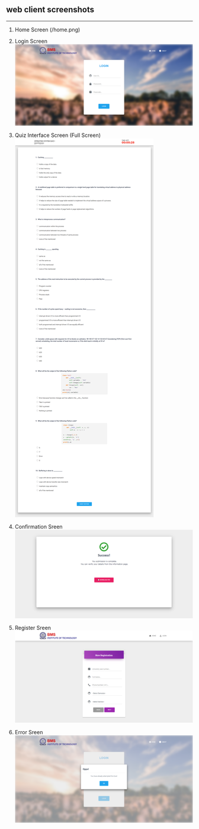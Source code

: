 
## web client screenshots
-------------------------------------
1. Home Screen
(/home.png)

2. Login Screen
![GitHub Logo](/ReadmeImages/webclient/login.png)

3. Quiz Interface Screen (Full Screen)
![GitHub Logo](/ReadmeImages/webclient/active.png)

4. Confirmation Sreen
![GitHub Logo](/ReadmeImages/webclient/success.png)

5. Register Sreen
![GitHub Logo](/ReadmeImages/webclient/register.png)

6. Error Sreen
![GitHub Logo](/ReadmeImages/webclient/error.png)


